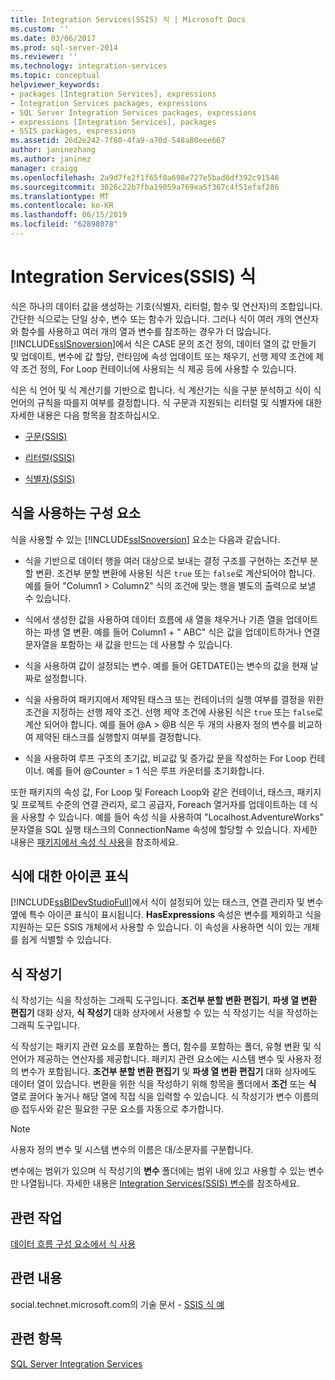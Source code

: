 ```yaml
---
title: Integration Services(SSIS) 식 | Microsoft Docs
ms.custom: ''
ms.date: 03/06/2017
ms.prod: sql-server-2014
ms.reviewer: ''
ms.technology: integration-services
ms.topic: conceptual
helpviewer_keywords:
- packages [Integration Services], expressions
- Integration Services packages, expressions
- SQL Server Integration Services packages, expressions
- expressions [Integration Services], packages
- SSIS packages, expressions
ms.assetid: 26d2e242-7f60-4fa9-a70d-548a80eee667
author: janinezhang
ms.author: janinez
manager: craigg
ms.openlocfilehash: 2a9d7fe2f1f65f0a698e727e5bad6df392c91546
ms.sourcegitcommit: 3026c22b7fba19059a769ea5f367c4f51efaf286
ms.translationtype: MT
ms.contentlocale: ko-KR
ms.lasthandoff: 06/15/2019
ms.locfileid: "62898078"
---
```

# <a name="integration-services-ssis-expressions"></a>Integration Services(SSIS) 식
  식은 하나의 데이터 값을 생성하는 기호(식별자, 리터럴, 함수 및 연산자)의 조합입니다. 간단한 식으로는 단일 상수, 변수 또는 함수가 있습니다. 그러나 식이 여러 개의 연산자와 함수를 사용하고 여러 개의 열과 변수를 참조하는 경우가 더 많습니다. [!INCLUDE[ssISnoversion](../../includes/ssisnoversion-md.md)]에서 식은 CASE 문의 조건 정의, 데이터 열의 값 만들기 및 업데이트, 변수에 값 할당, 런타임에 속성 업데이트 또는 채우기, 선행 제약 조건에 제약 조건 정의, For Loop 컨테이너에 사용되는 식 제공 등에 사용할 수 있습니다.  
  
 식은 식 언어 및 식 계산기를 기반으로 합니다. 식 계산기는 식을 구분 분석하고 식이 식 언어의 규칙을 따를지 여부를 결정합니다. 식 구문과 지원되는 리터럴 및 식별자에 대한 자세한 내용은 다음 항목을 참조하십시오.  
  
-   [구문&#40;SSIS&#41;](syntax-ssis.md)  
  
-   [리터럴&#40;SSIS&#41;](numeric-string-and-boolean-literals.md)  
  
-   [식별자&#40;SSIS&#41;](identifiers-ssis.md)  
  
## <a name="components-that-use-expressions"></a>식을 사용하는 구성 요소  
 식을 사용할 수 있는 [!INCLUDE[ssISnoversion](../../includes/ssisnoversion-md.md)] 요소는 다음과 같습니다.  
  
-   식을 기반으로 데이터 행을 여러 대상으로 보내는 결정 구조를 구현하는 조건부 분할 변환. 조건부 분할 변환에 사용된 식은 `true` 또는 `false`로 계산되어야 합니다. 예를 들어 "Column1 > Column2" 식의 조건에 맞는 행을 별도의 출력으로 보낼 수 있습니다.  
  
-   식에서 생성한 값을 사용하여 데이터 흐름에 새 열을 채우거나 기존 열을 업데이트하는 파생 열 변환. 예를 들어 Column1 + " ABC" 식은 값을 업데이트하거나 연결 문자열을 포함하는 새 값을 만드는 데 사용할 수 있습니다.  
  
-   식을 사용하여 값이 설정되는 변수. 예를 들어 GETDATE()는 변수의 값을 현재 날짜로 설정합니다.  
  
-   식을 사용하여 패키지에서 제약된 태스크 또는 컨테이너의 실행 여부를 결정을 위한 조건을 지정하는 선행 제약 조건. 선행 제약 조건에 사용된 식은 `true` 또는 `false`로 계산 되어야 합니다. 예를 들어 \@A > \@B 식은 두 개의 사용자 정의 변수를 비교하여 제약된 태스크를 실행할지 여부를 결정합니다.  
  
-   식을 사용하여 루프 구조의 초기값, 비교값 및 증가값 문을 작성하는 For Loop 컨테이너. 예를 들어 \@Counter = 1 식은 루프 카운터를 초기화합니다.  
  
 또한 패키지의 속성 값, For Loop 및 Foreach Loop와 같은 컨테이너, 태스크, 패키지 및 프로젝트 수준의 연결 관리자, 로그 공급자, Foreach 열거자를 업데이트하는 데 식을 사용할 수 있습니다. 예를 들어 속성 식을 사용하여 "Localhost.AdventureWorks" 문자열을 SQL 실행 태스크의 ConnectionName 속성에 할당할 수 있습니다. 자세한 내용은 [패키지에서 속성 식 사용](use-property-expressions-in-packages.md)을 참조하세요.  
  
## <a name="icon-markers-for-expressions"></a>식에 대한 아이콘 표식  
 [!INCLUDE[ssBIDevStudioFull](../../includes/ssbidevstudiofull-md.md)]에서 식이 설정되어 있는 태스크, 연결 관리자 및 변수 옆에 특수 아이콘 표식이 표시됩니다. **HasExpressions** 속성은 변수를 제외하고 식을 지원하는 모든 SSIS 개체에서 사용할 수 있습니다. 이 속성을 사용하면 식이 있는 개체를 쉽게 식별할 수 있습니다.  
  
## <a name="expression-builder"></a>식 작성기  
 식 작성기는 식을 작성하는 그래픽 도구입니다. **조건부 분할 변환 편집기**, **파생 열 변환 편집기** 대화 상자, **식 작성기** 대화 상자에서 사용할 수 있는 식 작성기는 식을 작성하는 그래픽 도구입니다.  
  
 식 작성기는 패키지 관련 요소를 포함하는 폴더, 함수를 포함하는 폴더, 유형 변환 및 식 언어가 제공하는 연산자를 제공합니다. 패키지 관련 요소에는 시스템 변수 및 사용자 정의 변수가 포함됩니다. **조건부 분할 변환 편집기** 및 **파생 열 변환 편집기** 대화 상자에도 데이터 열이 있습니다. 변환을 위한 식을 작성하기 위해 항목을 폴더에서 **조건** 또는 **식** 열로 끌어다 놓거나 해당 열에 직접 식을 입력할 수 있습니다. 식 작성기가 변수 이름의 \@ 접두사와 같은 필요한 구문 요소를 자동으로 추가합니다.  
  
> [!NOTE]  
>  사용자 정의 변수 및 시스템 변수의 이름은 대/소문자를 구분합니다.  
  
 변수에는 범위가 있으며 식 작성기의 **변수** 폴더에는 범위 내에 있고 사용할 수 있는 변수만 나열됩니다. 자세한 내용은 [Integration Services&#40;SSIS&#41; 변수](../integration-services-ssis-variables.md)를 참조하세요.  
  
## <a name="related-tasks"></a>관련 작업  
 [데이터 흐름 구성 요소에서 식 사용](../use-an-expression-in-a-data-flow-component.md)  
  
## <a name="related-content"></a>관련 내용  
 social.technet.microsoft.com의 기술 문서 - [SSIS 식 예](https://go.microsoft.com/fwlink/?LinkId=220761)  
  
## <a name="see-also"></a>관련 항목  
 [SQL Server Integration Services](../sql-server-integration-services.md)  
  
  
